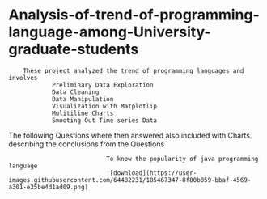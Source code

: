 # Analysis-of-trend-of-programming-language-among-University-graduate-students

        These project analyzed the trend of programming languages and involves 
                Preliminary Data Exploration 
                Data Cleaning
                Data Manipulation
                Visualization with Matplotlip
                Mulitiline Charts
                Smooting Out Time series Data
        
     
        
  The following Questions where then answered also included with Charts describing the conclusions from the Questions
                               
                               
                               To know the popularity of java programming language
                               ![download](https://user-images.githubusercontent.com/64482231/185467347-8f80b059-bbaf-4569-a301-e25be4d1ad09.png)

